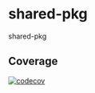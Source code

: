 # shared-pkg
shared-pkg

## Coverage
[![codecov](https://codecov.io/gh/DucTran999/shared-pkg/branch/master/graph/badge.svg)](https://codecov.io/gh/DucTran999/shared-pkg75%25)

